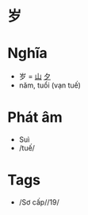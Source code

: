 # 岁

# Nghĩa
* 岁 = [山](山.md) [夕](夕.md)
* năm, tuổi (vạn tuế)

# Phát âm
* Suì
*  /tuế/

# Tags
* /Sơ cấp//19/

<script>window.HANZI_FIELD='岁';</script>
